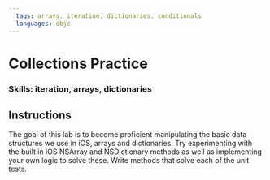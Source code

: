 ```yaml
---
  tags: arrays, iteration, dictionaries, conditionals
  languages: objc
---
```


# Collections Practice

### Skills: iteration, arrays, dictionaries

## Instructions

The goal of this lab is to become proficient manipulating the basic data structures we use in iOS, arrays and dictionaries.  Try experimenting with the built in iOS NSArray and NSDictionary methods as well as implementing your own logic to solve these.  Write methods that solve each of the unit tests.
